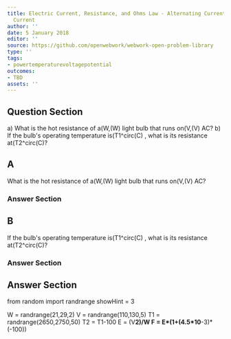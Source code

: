```yaml
---
title: Electric Current, Resistance, and Ohms Law - Alternating Current versus Direct
  Current
author: ''
date: 5 January 2018
editor: ''
source: https://github.com/openwebwork/webwork-open-problem-library
type: ''
tags:
- powertemperaturevoltagepotential
outcomes:
- TBD
assets: ''
---
```


## Question Section 

a) What is the hot resistance of a(W,(W) light bulb that runs on(V,(V) AC?
b) If the bulb's operating temperature is(T1^circ(C) , what is its resistance at(T2^circ(C)?

## A
What is the hot resistance of a(W,(W) light bulb that runs on(V,(V) AC?
### Answer Section
## B
If the bulb's operating temperature is(T1^circ(C) , what is its resistance at(T2^circ(C)?
### Answer Section


## Answer Section

from random import randrange
showHint = 3


W = randrange(21,29,2)
V = randrange(110,130,5)
T1 = randrange(2650,2750,50)
T2 = T1-100
E = (V**2)/W
F = E*(1+(4.5*10**-3)*(-100))